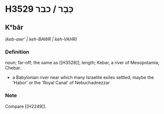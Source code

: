# H3529 כְּבָר / כבר

## Kᵉbâr

_(keb-awr' | keh-BAWR | keh-VAHR)_

### Definition

noun; far-off; the same as [[H3528]]; length; Kebar, a river of Mesopotamia; Chebar.

- a Babylonian river near which many Israelite exiles settled; maybe the 'Habor' or the 'Royal Canal' of Nebuchadnezzar


### Note

Compare [[H2249]].

